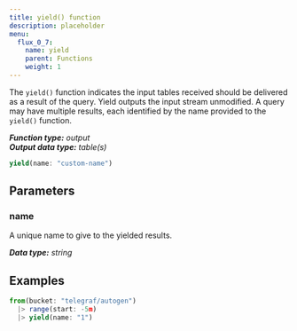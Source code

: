 ```yaml
---
title: yield() function
description: placeholder
menu:
  flux_0_7:
    name: yield
    parent: Functions
    weight: 1
---
```


The `yield()` function indicates the input tables received should be delivered as a result of the query.
Yield outputs the input stream unmodified.
A query may have multiple results, each identified by the name provided to the `yield()` function.

_**Function type:** output_  
_**Output data type:** table(s)_

```js
yield(name: "custom-name")
```

## Parameters

### name
A unique name to give to the yielded results.

_**Data type:** string_

## Examples
```js
from(bucket: "telegraf/autogen")
  |> range(start: -5m)
  |> yield(name: "1")
```
